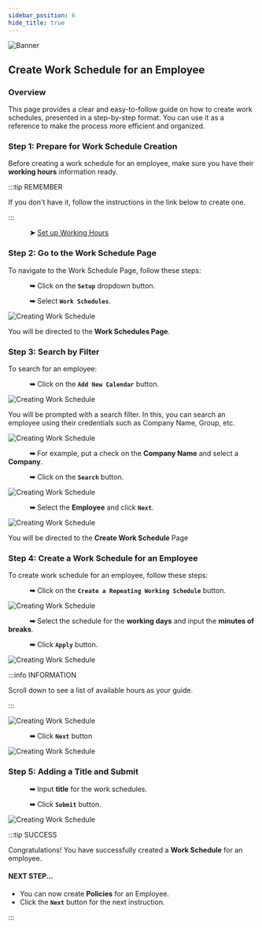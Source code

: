 ```yaml
---
sidebar_position: 6
hide_title: true
---
```


![Banner](./img/banner.png)

## Create Work Schedule for an Employee

### Overview

<div class="justify-text">
This page provides a clear and easy-to-follow guide on how to create work schedules, presented in a step-by-step format. You can use it as a reference to make the process more efficient and organized.
</div>

### Step 1: Prepare for Work Schedule Creation

Before creating a work schedule for an employee, make sure you have their **working hours** information ready. 

:::tip REMEMBER

If you don't have it, follow the instructions in the link below to create one.

:::

&nbsp;&nbsp;&nbsp;&nbsp;&nbsp;&nbsp;&nbsp;&nbsp;&nbsp;&nbsp;&nbsp;**➤** [Set up Working Hours](./Setup/Working-Hours.md)

### Step 2: Go to the Work Schedule Page

To navigate to the Work Schedule Page, follow these steps:

&nbsp;&nbsp;&nbsp;&nbsp;&nbsp;&nbsp;&nbsp;&nbsp;&nbsp;&nbsp;&nbsp;**➥** Click on the **`Setup`** dropdown button.

&nbsp;&nbsp;&nbsp;&nbsp;&nbsp;&nbsp;&nbsp;&nbsp;&nbsp;&nbsp;&nbsp;**➥** Select **`Work Schedules`**.

![Creating Work Schedule](./img/setup-work.png)

You will be directed to the **Work Schedules Page**. 

### Step 3: Search by Filter
To search for an employee:

&nbsp;&nbsp;&nbsp;&nbsp;&nbsp;&nbsp;&nbsp;&nbsp;&nbsp;&nbsp;&nbsp;**➥** Click on the **`Add New Calendar`** button.

![Creating Work Schedule](./img/setup-work-add.png)


You will be prompted with a search filter. In this, you can search an employee using their credentials such as Company Name, Group, etc.

![Creating Work Schedule](./img/work-search-filters.png)

&nbsp;&nbsp;&nbsp;&nbsp;&nbsp;&nbsp;&nbsp;&nbsp;&nbsp;&nbsp;&nbsp;**➥** For example, put a check on the **Company Name** and select a **Company**.

&nbsp;&nbsp;&nbsp;&nbsp;&nbsp;&nbsp;&nbsp;&nbsp;&nbsp;&nbsp;&nbsp;**➥** Click on the **`Search`** button.

![Creating Work Schedule](./img/work-search-filters-search-button.png)

&nbsp;&nbsp;&nbsp;&nbsp;&nbsp;&nbsp;&nbsp;&nbsp;&nbsp;&nbsp;&nbsp;**➥** Select the **Employee** and click **`Next`**.

![Creating Work Schedule](./img/work-check-next.png)

You will be directed to the **Create Work Schedule** Page

### Step 4: Create a Work Schedule for an Employee
To create work schedule for an employee, follow these steps:

&nbsp;&nbsp;&nbsp;&nbsp;&nbsp;&nbsp;&nbsp;&nbsp;&nbsp;&nbsp;&nbsp;**➥** Click on the **`Create a Repeating Working Schedule`** button.

![Creating Work Schedule](./img/creating-repeating-schedule.png)

&nbsp;&nbsp;&nbsp;&nbsp;&nbsp;&nbsp;&nbsp;&nbsp;&nbsp;&nbsp;&nbsp;**➥** Select the schedule for the **working days** and input the **minutes of breaks**.

&nbsp;&nbsp;&nbsp;&nbsp;&nbsp;&nbsp;&nbsp;&nbsp;&nbsp;&nbsp;&nbsp;**➥** Click **`Apply`** button.

![Creating Work Schedule](./img/weekly-calendar-apply-button.png) 

:::info INFORMATION

Scroll down to see a list of available hours as your guide.

:::

![Creating Work Schedule](./img/available-hours.png)

&nbsp;&nbsp;&nbsp;&nbsp;&nbsp;&nbsp;&nbsp;&nbsp;&nbsp;&nbsp;&nbsp;**➥** Click **`Next`** button

![Creating Work Schedule](./img/calendar-next.png)

### Step 5: Adding a Title and Submit

&nbsp;&nbsp;&nbsp;&nbsp;&nbsp;&nbsp;&nbsp;&nbsp;&nbsp;&nbsp;&nbsp;**➥** Input **title** for the work schedules.

&nbsp;&nbsp;&nbsp;&nbsp;&nbsp;&nbsp;&nbsp;&nbsp;&nbsp;&nbsp;&nbsp;**➥** Click **`Submit`** button.

![Creating Work Schedule](./img/title-submit.png)

:::tip SUCCESS

Congratulations! You have successfully created a **Work Schedule** for an employee.


#### NEXT STEP...

- You can now create **Policies** for an Employee. 
- Click the **`Next`** button for the next instruction.

:::